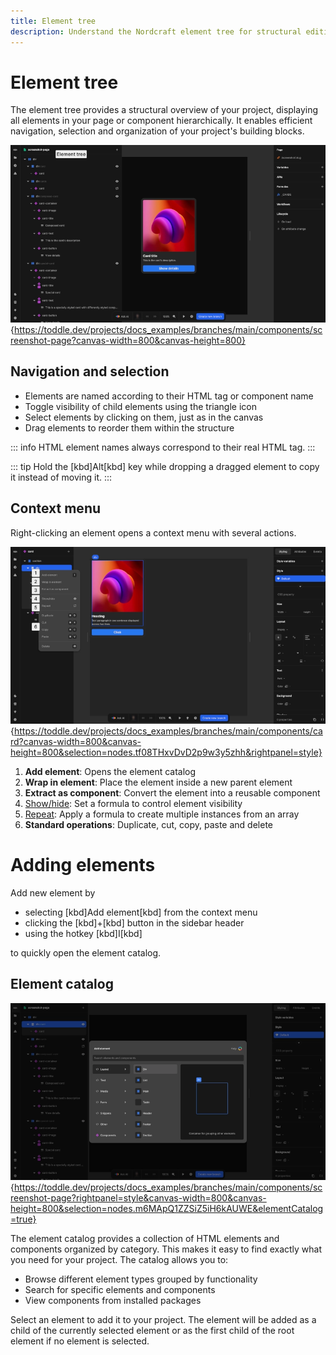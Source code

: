 ```yaml
---
title: Element tree
description: Understand the Nordcraft element tree for structural editing, element selection, context menus, and adding new elements to your project hierarchy.
---
```


# Element tree

The element tree provides a structural overview of your project, displaying all elements in your page or component hierarchically. It enables efficient navigation, selection and organization of your project's building blocks.

![Element tree|16/9](element-tree.webp){https://toddle.dev/projects/docs_examples/branches/main/components/screenshot-page?canvas-width=800&canvas-height=800}

## Navigation and selection

- Elements are named according to their HTML tag or component name
- Toggle visibility of child elements using the triangle icon
- Select elements by clicking on them, just as in the canvas
- Drag elements to reorder them within the structure

::: info
HTML element names always correspond to their real HTML tag.
:::

::: tip
Hold the [kbd]Alt[kbd] key while dropping a dragged element to copy it instead of moving it.
:::

## Context menu

Right-clicking an element opens a context menu with several actions.

![Element context menu|16/9](element-context-menu.webp){https://toddle.dev/projects/docs_examples/branches/main/components/card?canvas-width=800&canvas-height=800&selection=nodes.tf08THxvDvD2p9w3y5zhh&rightpanel=style}

1. **Add element**: Opens the element catalog
2. **Wrap in element**: Place the element inside a new parent element
3. **Extract as component**: Convert the element into a reusable component
4. [Show/hide](/formulas/show-hide-formula): Set a formula to control element visibility
5. [Repeat](/formulas/repeat-formula): Apply a formula to create multiple instances from an array
6. **Standard operations**: Duplicate, cut, copy, paste and delete

# Adding elements

Add new element by

- selecting [kbd]Add element[kbd] from the context menu
- clicking the [kbd]+[kbd] button in the sidebar header
- using the hotkey [kbd]I[kbd]

to quickly open the element catalog.

## Element catalog

![Element catalog|16/9](element-catalog.webp){https://toddle.dev/projects/docs_examples/branches/main/components/screenshot-page?rightpanel=style&canvas-width=800&canvas-height=800&selection=nodes.m6MApQ1ZZSiZ5iH6kAUWE&elementCatalog=true}

The element catalog provides a collection of HTML elements and components organized by category. This makes it easy to find exactly what you need for your project. The catalog allows you to:

- Browse different element types grouped by functionality
- Search for specific elements and components
- View components from installed packages

Select an element to add it to your project. The element will be added as a child of the currently selected element or as the first child of the root element if no element is selected.
